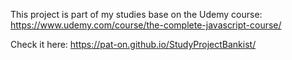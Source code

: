 This project is part of my studies base on the Udemy course: https://www.udemy.com/course/the-complete-javascript-course/

Check it here: https://pat-on.github.io/StudyProjectBankist/
